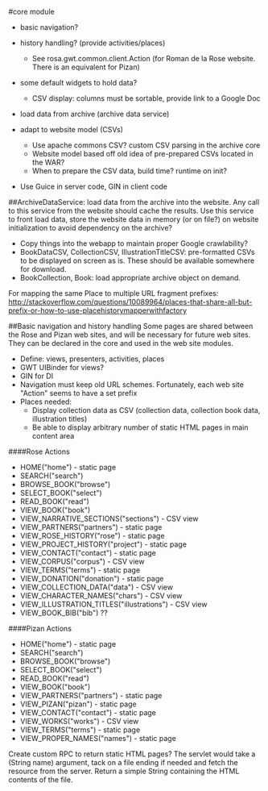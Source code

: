 #core module

  * basic navigation?
  * history handling? (provide activities/places)
    * See rosa.gwt.common.client.Action (for Roman de la Rose website. There is an equivalent for Pizan)
  * some default widgets to hold data?
    * CSV display: columns must be sortable, provide link to a Google Doc

  * load data from archive (archive data service)
  * adapt to website model (CSVs)
    * Use apache commons CSV? custom CSV parsing in the archive core
    * Website model based off old idea of pre-prepared CSVs located in the WAR?
    * When to prepare the CSV data, build time? runtime on init?
  * Use Guice in server code, GIN in client code

##ArchiveDataService:
load data from the archive into the website. Any call to this service from the website
should cache the results. Use this service to front load data, store the website data in memory (or on file?)
on website initialization to avoid dependency on the archive?

  * Copy things into the webapp to maintain proper Google crawlability?
  * BookDataCSV, CollectionCSV, IllustrationTitleCSV: pre-formatted CSVs to be displayed on screen
    as is. These should be available somewhere for download.
  * BookCollection, Book: load appropriate archive object on demand.



For mapping the same Place to multiple URL fragment prefixes:
<http://stackoverflow.com/questions/10089964/places-that-share-all-but-prefix-or-how-to-use-placehistorymapperwithfactory>


##Basic navigation and history handling
Some pages are shared between the Rose and Pizan web sites, and will be necessary for future web sites.
They can be declared in the core and used in the web site modules.

  * Define: views, presenters, activities, places
  * GWT UIBinder for views?
  * GIN for DI
  * Navigation must keep old URL schemes. Fortunately, each web site "Action" seems to have a set prefix
  * Places needed:
    * Display collection data as CSV (collection data, collection book data, illustration titles)
    * Be able to display arbitrary number of static HTML pages in main content area

####Rose Actions
  * HOME("home") - static page
  * SEARCH("search")
  * BROWSE_BOOK("browse")
  * SELECT_BOOK("select")
  * READ_BOOK("read")
  * VIEW_BOOK("book")
  * VIEW_NARRATIVE_SECTIONS("sections") - CSV view
  * VIEW_PARTNERS("partners") - static page
  * VIEW_ROSE_HISTORY("rose") - static page
  * VIEW_PROJECT_HISTORY("project") - static page
  * VIEW_CONTACT("contact") - static page
  * VIEW_CORPUS("corpus") - CSV view
  * VIEW_TERMS("terms") - static page
  * VIEW_DONATION("donation") - static page
  * VIEW_COLLECTION_DATA("data") - CSV view
  * VIEW_CHARACTER_NAMES("chars") - CSV view
  * VIEW_ILLUSTRATION_TITLES("illustrations") - CSV view
  * VIEW_BOOK_BIB("bib") ??

####Pizan Actions
  * HOME("home") - static page
  * SEARCH("search")
  * BROWSE_BOOK("browse")
  * SELECT_BOOK("select")
  * READ_BOOK("read")
  * VIEW_BOOK("book")
  * VIEW_PARTNERS("partners") - static page
  * VIEW_PIZAN("pizan") - static page
  * VIEW_CONTACT("contact") - static page
  * VIEW_WORKS("works") - CSV view
  * VIEW_TERMS("terms") - static page
  * VIEW_PROPER_NAMES("names") - static page



Create custom RPC to return static HTML pages? The servlet would take a (String name) argument, tack on a file
ending if needed and fetch the resource from the server. Return a simple String containing the HTML contents of
the file.